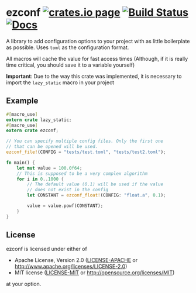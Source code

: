 ezconf [![crates.io page](http://meritbadge.herokuapp.com/ezconf)](https://crates.io/crates/ezconf) [![Build Status](https://travis-ci.org/Rahix/ezconf.svg?branch=master)](https://travis-ci.org/Rahix/ezconf) [![Docs](https://img.shields.io/badge/docs-0.1.0-blue.svg)](https://rahix.github.io/ezconf) 
======



A library to add configuration options to your project with as little
boilerplate as possible. Uses `toml` as the configuration format.

All macros will cache the value for fast access times (Although, if it is
really time critical, you should save it to a variable yourself)

**Important**: Due to the way this crate was implemented, it is necessary
to import the `lazy_static` macro in your project

## Example ##

```rust
#[macro_use]
extern crate lazy_static;
#[macro_use]
extern crate ezconf;

// You can specify multiple config files. Only the first one
// that can be opened will be used.
ezconf_file!(CONFIG = "tests/test.toml", "tests/test2.toml");

fn main() {
    let mut value = 100.0f64;
    // This is supposed to be a very complex algorithm
    for i in 0..1000 {
        // The default value (0.1) will be used if the value
        // does not exist in the config
        let CONSTANT = ezconf_float!(CONFIG: "float.a", 0.1);

        value = value.powf(CONSTANT);
    }
}
```

## License ##
ezconf is licensed under either of

 * Apache License, Version 2.0 ([LICENSE-APACHE](LICENSE-APACHE) or http://www.apache.org/licenses/LICENSE-2.0)
 * MIT license ([LICENSE-MIT](LICENSE-MIT) or http://opensource.org/licenses/MIT)

at your option.
